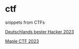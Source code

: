 # ctf
snippets from CTFs

[Deutschlands bester Hacker 2023](dbh-2023)

[Maple CTF 2023](maplectf23)
